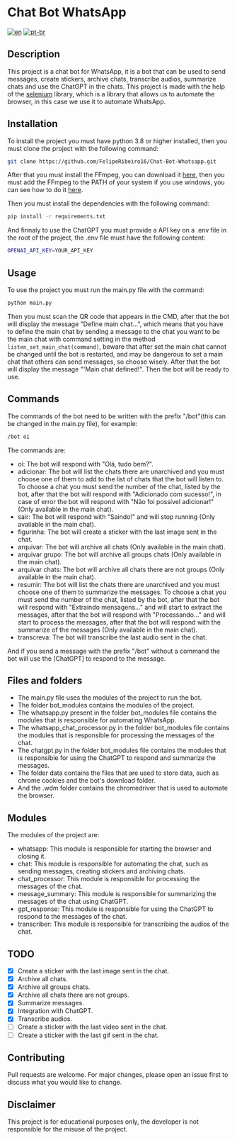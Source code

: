 # Chat Bot WhatsApp
[![en](https://img.shields.io/badge/lang-en-red.svg)](https://github.com/FelipeRibeiro16/Chat-Bot-Whatsapp/blob/d8987a06d7b5a4796090d6b2fd5dc8e2e01ce6af/README.md)
[![pt-br](https://img.shields.io/badge/lang-pt--br-green.svg)](https://github.com/FelipeRibeiro16/Chat-Bot-Whatsapp/blob/d8987a06d7b5a4796090d6b2fd5dc8e2e01ce6af/README.pt-br.md)
## Description
This project is a chat bot for WhatsApp, it is a bot that can be used to send messages, create stickers, archive chats, transcribe audios, summarize chats and use the ChatGPT in the chats. This project is made with the help of the [selenium](https://www.selenium.dev/) library, which is a library that allows us to automate the browser, in this case we use it to automate WhatsApp.

## Installation
To install the project you must have python 3.8 or higher installed, then you must clone the project with the following command:
```bash
git clone https://github.com/FelipeRibeiro16/Chat-Bot-Whatsapp.git
```

After that you must install the FFmpeg, you can download it [here](https://ffmpeg.org/download.html), then you must add the FFmpeg to the PATH of your system if you use windows, you can see how to do it [here](https://www.thewindowsclub.com/how-to-install-ffmpeg-on-windows-10).

Then you must install the dependencies with the following command:
```bash
pip install -r requirements.txt
```

And finnaly to use the ChatGPT you must provide a API key on a .env file in the root of the project, the .env file must have the following content:
```bash
OPENAI_API_KEY=YOUR_API_KEY
```

## Usage
To use the project you must run the main.py file with the command:
```bash
python main.py
```
Then you must scan the QR code that appears in the CMD, after that the bot will display the message "Define main chat...", which means that you have to define the main chat by sending a message to the chat you want to be the main chat with command setting in the method `listen_set_main_chat(command)`, beware that after set the main chat cannot be changed until the bot is restarted, and may be dangerous to set a main chat that others can send messages, so choose wisely. After that the bot will display the message "'Main chat defined!". Then the bot will be ready to use.
## Commands
The commands of the bot need to be written with the prefix "/bot"(this can be changed in the main.py file), for example:
```bash
/bot oi
```
The commands are:
- oi: The bot will respond with "Olá, tudo bem?".
- adicionar: The bot will list the chats there are unarchived and you must choose one of them to add to the list of chats that the bot will listen to. To choose a chat you must send the number of the chat, listed by the bot, after that the bot will respond with "Adicionado com sucesso!", in case of error the bot will respond with "Não foi possível adicionar!" (Only available in the main chat).
- sair: The bot will respond with "Saindo!" and will stop running (Only available in the main chat).
- figurinha: The bot will create a sticker with the last image sent in the chat.
- arquivar: The bot will archive all chats (Only available in the main chat).
- arquivar grupo: The bot will archive all groups chats (Only available in the main chat).
- arquivar chats: The bot will archive all chats there are not groups (Only available in the main chat).
- resumir: The bot will list the chats there are unarchived and you must choose one of them to
summarize the messages. To choose a chat you must send the number of the chat, listed by the bot, after that the bot will respond with "Extraindo mensagens..." and will start to extract the messages, after that the bot will respond with "Processando..." and will start to process the messages, after that the bot will respond with the summarize of the messages (Only available in the main chat).
- transcreva: The bot will transcribe the last audio sent in the chat.

And if you send a message with the prefix "/bot" without a command the bot will use the [ChatGPT] to respond to the message.
## Files and folders
- The main.py file uses the modules of the project to run the bot.
- The folder bot_modules contains the modules of the project.
- The whatsapp.py present in the folder bot_modules file contains the modules that is responsible for automating WhatsApp.
- The whatsapp_chat_processor.py in the folder bot_modules file contains the modules that is responsible for processing the messages of the chat.
- The chatgpt.py in the folder bot_modules file contains the modules that is responsible for using the ChatGPT to respond and summarize the messages.
- The folder data contains the files that are used to store data, such as chrome cookies and the bot's download folder.
- And the .wdm folder contains the chromedriver that is used to automate the browser.

## Modules
The modules of the project are:
- whatsapp: This module is responsible for starting the browser and closing it.
- chat: This module is responsible for automating the chat, such as sending messages, creating stickers and archiving chats.
- chat_processor: This module is responsible for processing the messages of the chat.
- message_summary: This module is responsible for summarizing the messages of the chat using ChatGPT.
- gpt_response: This module is responsible for using the ChatGPT to respond to the messages of the chat.
- transcriber: This module is responsible for transcribing the audios of the chat.

## TODO
- [X] Create a sticker with the last image sent in the chat.
- [X] Archive all chats.
- [X] Archive all groups chats.
- [X] Archive all chats there are not groups.
- [X] Summarize messages.
- [X] Integration with ChatGPT.
- [X] Transcribe audios.
- [ ] Create a sticker with the last video sent in the chat.
- [ ] Create a sticker with the last gif sent in the chat.

## Contributing
Pull requests are welcome. For major changes, please open an issue first to discuss what you would like to change.

## Disclaimer
This project is for educational purposes only, the developer is not responsible for the misuse of the project.
